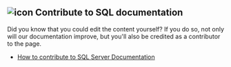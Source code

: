 ## ![icon](../media/edit-topic-pencil.png) Contribute to SQL documentation
Did you know that you could edit the content yourself? If you do so, not only will our documentation improve, but you'll also be credited as a contributor to the page.
- [How to contribute to SQL Server Documentation](https://docs.microsoft.com/sql/sql-server/sql-server-docs-contribute)
